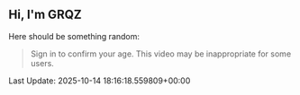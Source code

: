## Hi, I'm GRQZ
Here should be something random:  
> Sign in to confirm your age. This video may be inappropriate for some users.


Last Update: 2025-10-14 18:16:18.559809+00:00
